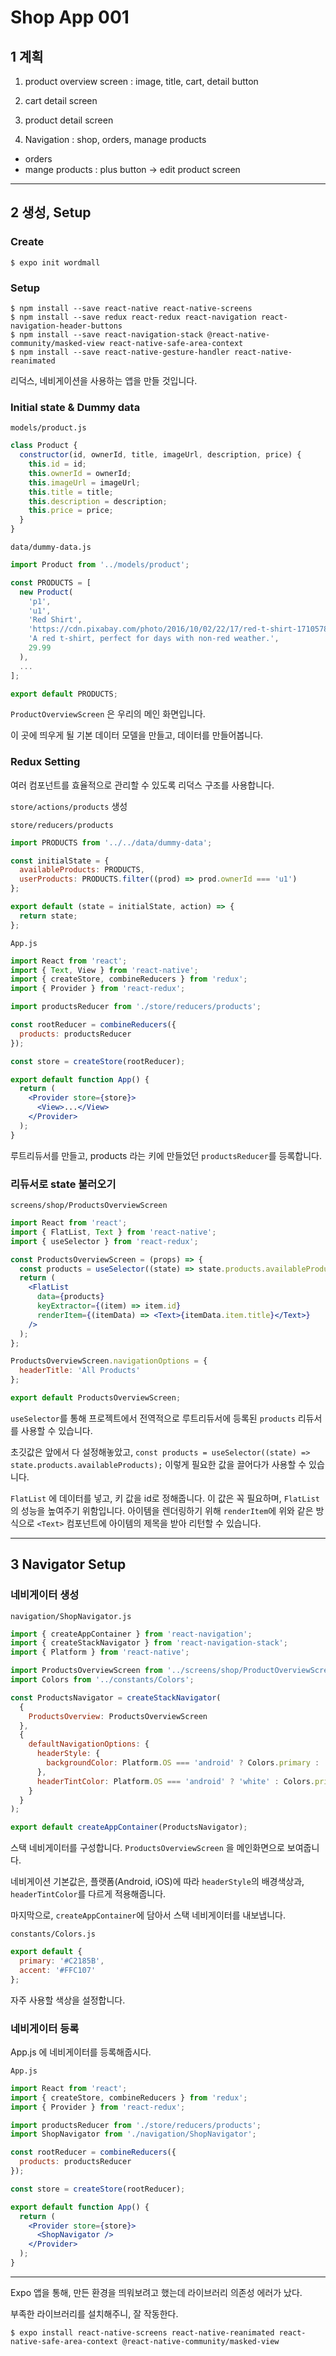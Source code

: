 # Shop App 001



## 1 계획

1) product overview screen : image, title, cart, detail button

2) cart detail screen

3) product detail screen

4) Navigation : shop, orders, manage products

* orders
* mange products : plus button → edit product screen



---

## 2 생성, Setup

### **Create**

```shell
$ expo init wordmall
```



### **Setup**

```shell
$ npm install --save react-native react-native-screens
$ npm install --save redux react-redux react-navigation react-navigation-header-buttons
$ npm install --save react-navigation-stack @react-native-community/masked-view react-native-safe-area-context
$ npm install --save react-native-gesture-handler react-native-reanimated
```

리덕스, 네비게이션을 사용하는 앱을 만들 것입니다.



### **Initial state & Dummy data**

`models/product.js`

```javascript
class Product {
  constructor(id, ownerId, title, imageUrl, description, price) {
    this.id = id;
    this.ownerId = ownerId;
    this.imageUrl = imageUrl;
    this.title = title;
    this.description = description;
    this.price = price;
  }
}
```

`data/dummy-data.js`

```javascript
import Product from '../models/product';

const PRODUCTS = [
  new Product(
    'p1',
    'u1',
    'Red Shirt',
    'https://cdn.pixabay.com/photo/2016/10/02/22/17/red-t-shirt-1710578_1280.jpg',
    'A red t-shirt, perfect for days with non-red weather.',
    29.99
  ),
  ...
];

export default PRODUCTS;
```



`ProductOverviewScreen` 은 우리의 메인 화면입니다.

이 곳에 띄우게 될 기본 데이터 모델을 만들고, 데이터를 만들어봅니다.



### **Redux Setting**

여러 컴포넌트를 효율적으로 관리할 수 있도록 리덕스 구조를 사용합니다.

`store/actions/products` 생성

`store/reducers/products`

```javascript
import PRODUCTS from '../../data/dummy-data';

const initialState = {
  availableProducts: PRODUCTS,
  userProducts: PRODUCTS.filter((prod) => prod.ownerId === 'u1')
};

export default (state = initialState, action) => {
  return state;
};
```



`App.js`

```jsx
import React from 'react';
import { Text, View } from 'react-native';
import { createStore, combineReducers } from 'redux';
import { Provider } from 'react-redux';

import productsReducer from './store/reducers/products';

const rootReducer = combineReducers({
  products: productsReducer
});

const store = createStore(rootReducer);

export default function App() {
  return (
    <Provider store={store}>
      <View>...</View>
    </Provider>
  );
}
```

루트리듀서를 만들고,  products 라는 키에 만들었던 `productsReducer`를 등록합니다.



### 리듀서로 state 불러오기

`screens/shop/ProductsOverviewScreen`

```jsx
import React from 'react';
import { FlatList, Text } from 'react-native';
import { useSelector } from 'react-redux';

const ProductsOverviewScreen = (props) => {
  const products = useSelector((state) => state.products.availableProducts);
  return (
    <FlatList
      data={products}
      keyExtractor={(item) => item.id}
      renderItem={(itemData) => <Text>{itemData.item.title}</Text>}
    />
  );
};

ProductsOverviewScreen.navigationOptions = {
  headerTitle: 'All Products'
};

export default ProductsOverviewScreen;
```

`useSelector`를 통해 프로젝트에서 전역적으로 루트리듀서에 등록된 `products` 리듀서를 사용할 수 있습니다.

초깃값은 앞에서 다 설정해놓았고, `const products = useSelector((state) => state.products.availableProducts);` 이렇게 필요한 값을 끌어다가 사용할 수 있습니다. 

`FlatList` 에 데이터를 넣고, 키 값을 id로 정해줍니다. 이 값은 꼭 필요하며, `FlatList`의 성능을 높여주기 위함입니다. 아이템을 렌더링하기 위해 `renderItem`에 위와 같은 방식으로 `<Text>` 컴포넌트에 아이템의 제목을 받아 리턴할 수 있습니다.



---

## 3 Navigator Setup



### 네비게이터 생성

 `navigation/ShopNavigator.js`

```javascript
import { createAppContainer } from 'react-navigation';
import { createStackNavigator } from 'react-navigation-stack';
import { Platform } from 'react-native';

import ProductsOverviewScreen from '../screens/shop/ProductOverviewScreen';
import Colors from '../constants/Colors';

const ProductsNavigator = createStackNavigator(
  {
    ProductsOverview: ProductsOverviewScreen
  },
  {
    defaultNavigationOptions: {
      headerStyle: {
        backgroundColor: Platform.OS === 'android' ? Colors.primary : ''
      },
      headerTintColor: Platform.OS === 'android' ? 'white' : Colors.primary
    }
  }
);

export default createAppContainer(ProductsNavigator);
```

스택 네비게이터를 구성합니다. `ProductsOverviewScreen` 을 메인화면으로 보여줍니다.

네비게이션 기본값은, 플랫폼(Android, iOS)에 따라 `headerStyle`의 배경색상과, `headerTintColor`를 다르게 적용해줍니다.

마지막으로, `createAppContainer`에 담아서 스택 네비게이터를 내보냅니다.



`constants/Colors.js`

```javascript
export default {
  primary: '#C2185B',
  accent: '#FFC107'
};
```

자주 사용할 색상을 설정합니다.



### 네비게이터 등록

App.js 에 네비게이터를 등록해줍시다.

`App.js`

```jsx
import React from 'react';
import { createStore, combineReducers } from 'redux';
import { Provider } from 'react-redux';

import productsReducer from './store/reducers/products';
import ShopNavigator from './navigation/ShopNavigator';

const rootReducer = combineReducers({
  products: productsReducer
});

const store = createStore(rootReducer);

export default function App() {
  return (
    <Provider store={store}>
      <ShopNavigator />
    </Provider>
  );
}
```



---

Expo 앱을 통해, 만든 환경을 띄워보려고 했는데 라이브러리 의존성 에러가 났다.

부족한 라이브러리를 설치해주니, 잘 작동한다.

```shell
$ expo install react-native-screens react-native-reanimated react-native-safe-area-context @react-native-community/masked-view
```